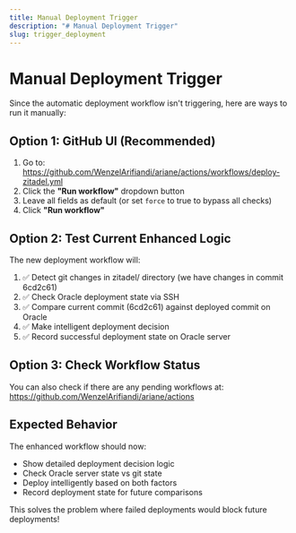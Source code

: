 ```yaml
---
title: Manual Deployment Trigger
description: "# Manual Deployment Trigger"
slug: trigger_deployment
---
```


# Manual Deployment Trigger

Since the automatic deployment workflow isn't triggering, here are ways to run it manually:

## Option 1: GitHub UI (Recommended)

1. Go to: https://github.com/WenzelArifiandi/ariane/actions/workflows/deploy-zitadel.yml
2. Click the **"Run workflow"** dropdown button
3. Leave all fields as default (or set `force` to true to bypass all checks)
4. Click **"Run workflow"**

## Option 2: Test Current Enhanced Logic

The new deployment workflow will:

1. ✅ Detect git changes in zitadel/ directory (we have changes in commit 6cd2c61)
2. ✅ Check Oracle deployment state via SSH
3. ✅ Compare current commit (6cd2c61) against deployed commit on Oracle
4. ✅ Make intelligent deployment decision
5. ✅ Record successful deployment state on Oracle server

## Option 3: Check Workflow Status

You can also check if there are any pending workflows at:
https://github.com/WenzelArifiandi/ariane/actions

## Expected Behavior

The enhanced workflow should now:
- Show detailed deployment decision logic
- Check Oracle server state vs git state
- Deploy intelligently based on both factors
- Record deployment state for future comparisons

This solves the problem where failed deployments would block future deployments!